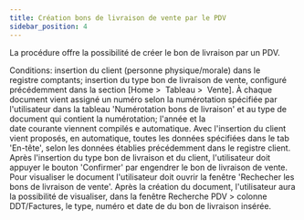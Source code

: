 ```yaml
---
title: Création bons de livraison de vente par le PDV
sidebar_position: 4
---
```


La procédure offre la possibilité de créer le bon de livraison par un PDV.

Conditions: insertion du client (personne physique/morale) dans le registre comptants; insertion du type bon de livraison de vente, configuré précédemment dans la section [Home  >  Tableau  >  Vente]. À chaque document vient assigné un numéro selon la numérotation spécifiée par l'utilisateur dans la tableau 'Numérotation bons de livraison' et au type de document qui contient la numérotation; l'année et la date courante viennent compilés e automatique. Avec l'insertion du client vient proposés, en automatique, toutes les données spécifiées dans le tab 'En-tête', selon les données établies précédemment dans le registre client. Après l'insertion du type bon de livraison et du client, l'utilisateur doit appuyer le bouton 'Confirmer' par engendrer le bon de livraison de vente. Pour visualiser le document l'utilisateur doit ouvrir la fenêtre 'Rechecher les bons de livraison de vente'. Après la création du document, l'utilisateur aura la possibilité de visualiser, dans la fenêtre Recherche PDV > colonne DDT/Factures, le type, numéro et date de du bon de livraison insérée.






